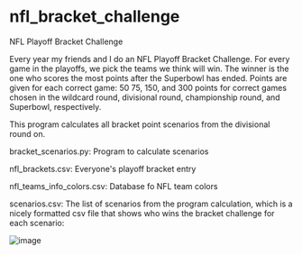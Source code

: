 # nfl_bracket_challenge
NFL Playoff Bracket Challenge

Every year my friends and I do an NFL Playoff Bracket Challenge. For every game in the playoffs, we pick the teams we think will win. The winner is the one who scores the most points after the Superbowl has ended. Points are given for each correct game: 50 75, 150, and 300 points for correct games chosen in the wildcard round, divisional round, championship round, and Superbowl, respectively.

This program calculates all bracket point scenarios from the divisional round on.

bracket_scenarios.py: Program to calculate scenarios

nfl_brackets.csv: Everyone's playoff bracket entry

nfl_teams_info_colors.csv: Database fo NFL team colors

scenarios.csv: The list of scenarios from the program calculation, which is a nicely formatted csv file that shows who wins the bracket challenge for each scenario:

![image](https://github.com/user-attachments/assets/c4113a15-5e39-4916-8d04-f2c2dfbd83ed)



